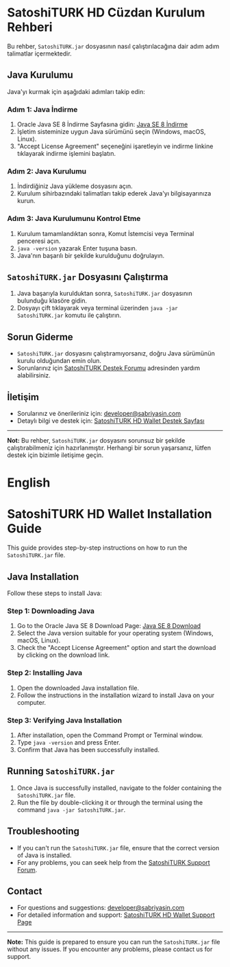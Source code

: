 # SatoshiTURK HD Cüzdan Kurulum Rehberi

Bu rehber, `SatoshiTURK.jar` dosyasının nasıl çalıştırılacağına dair adım adım talimatlar içermektedir.

## Java Kurulumu

Java'yı kurmak için aşağıdaki adımları takip edin:

### Adım 1: Java İndirme
1. Oracle Java SE 8 İndirme Sayfasına gidin: [Java SE 8 İndirme](https://www.java.com/download)
2. İşletim sisteminize uygun Java sürümünü seçin (Windows, macOS, Linux).
3. "Accept License Agreement" seçeneğini işaretleyin ve indirme linkine tıklayarak indirme işlemini başlatın.

### Adım 2: Java Kurulumu
1. İndirdiğiniz Java yükleme dosyasını açın.
2. Kurulum sihirbazındaki talimatları takip ederek Java'yı bilgisayarınıza kurun.

### Adım 3: Java Kurulumunu Kontrol Etme
1. Kurulum tamamlandıktan sonra, Komut İstemcisi veya Terminal penceresi açın.
2. `java -version` yazarak Enter tuşuna basın.
3. Java'nın başarılı bir şekilde kurulduğunu doğrulayın.

## `SatoshiTURK.jar` Dosyasını Çalıştırma
1. Java başarıyla kurulduktan sonra, `SatoshiTURK.jar` dosyasının bulunduğu klasöre gidin.
2. Dosyayı çift tıklayarak veya terminal üzerinden `java -jar SatoshiTURK.jar` komutu ile çalıştırın.

## Sorun Giderme
- `SatoshiTURK.jar` dosyasını çalıştıramıyorsanız, doğru Java sürümünün kurulu olduğundan emin olun.
- Sorunlarınız için [SatoshiTURK Destek Forumu](https://satoshiturk.com/koin-forumu/forums/hd-wallet/) adresinden yardım alabilirsiniz.

## İletişim
- Sorularınız ve önerileriniz için: [developer@sabriyasin.com](mailto:developer@sabriyasin.com)
- Detaylı bilgi ve destek için: [SatoshiTURK HD Wallet Destek Sayfası](https://satoshiturk.com/koin-forumu/forums/hd-wallet/)

---

**Not:** Bu rehber, `SatoshiTURK.jar` dosyasını sorunsuz bir şekilde çalıştırabilmeniz için hazırlanmıştır. Herhangi bir sorun yaşarsanız, lütfen destek için bizimle iletişime geçin.







# English

# SatoshiTURK HD Wallet Installation Guide

This guide provides step-by-step instructions on how to run the `SatoshiTURK.jar` file.

## Java Installation

Follow these steps to install Java:

### Step 1: Downloading Java
1. Go to the Oracle Java SE 8 Download Page: [Java SE 8 Download](https://www.java.com/download)
2. Select the Java version suitable for your operating system (Windows, macOS, Linux).
3. Check the "Accept License Agreement" option and start the download by clicking on the download link.

### Step 2: Installing Java
1. Open the downloaded Java installation file.
2. Follow the instructions in the installation wizard to install Java on your computer.

### Step 3: Verifying Java Installation
1. After installation, open the Command Prompt or Terminal window.
2. Type `java -version` and press Enter.
3. Confirm that Java has been successfully installed.

## Running `SatoshiTURK.jar`
1. Once Java is successfully installed, navigate to the folder containing the `SatoshiTURK.jar` file.
2. Run the file by double-clicking it or through the terminal using the command `java -jar SatoshiTURK.jar`.

## Troubleshooting
- If you can't run the `SatoshiTURK.jar` file, ensure that the correct version of Java is installed.
- For any problems, you can seek help from the [SatoshiTURK Support Forum](https://satoshiturk.com/koin-forumu/forums/hd-wallet/).

## Contact
- For questions and suggestions: [developer@sabriyasin.com](mailto:developer@sabriyasin.com)
- For detailed information and support: [SatoshiTURK HD Wallet Support Page](https://satoshiturk.com/koin-forumu/forums/hd-wallet/)

---

**Note:** This guide is prepared to ensure you can run the `SatoshiTURK.jar` file without any issues. If you encounter any problems, please contact us for support.
